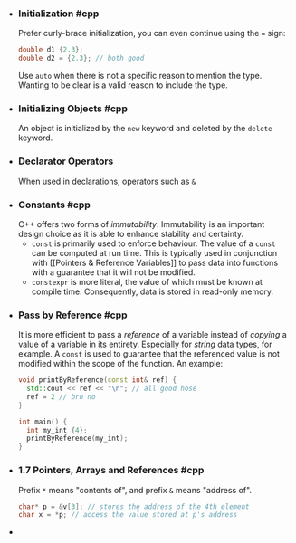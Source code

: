 - ### Initialization #cpp 
  Prefer curly-brace initialization, you can even continue using the `=` sign:
  ```cpp
  double d1 {2.3};
  double d2 = {2.3}; // both good
  ```
  Use `auto` when there is not a specific reason to mention the type. Wanting to be clear is a valid reason to include the type.
- ### Initializing Objects #cpp 
  An object is initialized by the `new` keyword and deleted by the `delete` keyword.
- ### Declarator Operators
  When used in declarations, operators such as `&`
- ### Constants #cpp
  C++ offers two forms of *immutability*. Immutability is an important design choice as it is able to enhance stability and certainty.
	- `const` is primarily used to enforce behaviour. The value of a `const` can be computed at run time. This is typically used in conjunction with [[Pointers & Reference Variables]] to pass data into functions with a guarantee that it will not be modified.
	- `constexpr` is more literal, the value of which must be known at compile time. Consequently, data is stored in read-only memory.
- ### Pass by Reference #cpp
  It is more efficient to pass a *reference* of a variable instead of *copying* a value of a variable in its entirety. Especially for *string* data types, for example. A `const` is used to guarantee that the referenced value is not modified within the scope of the function. An example:
  ```cpp
  void printByReference(const int& ref) {
    std::cout << ref << "\n"; // all good hosé
    ref = 2 // bro no
  }
  
  int main() {
    int my_int {4};
    printByReference(my_int);
  }
  ```
- ### 1.7 Pointers, Arrays and References #cpp
  Prefix `*` means "contents of", and prefix `&` means "address of".
  ```cpp
  char* p = &v[3]; // stores the address of the 4th element
  char x = *p; // access the value stored at p's address
  ```
-